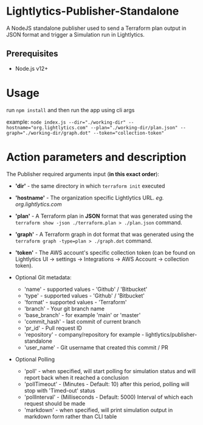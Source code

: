 # Lightlytics-Publisher-Standalone

A NodeJS standalone publisher used to send a Terraform plan output in JSON format and trigger a Simulation run in
Lightlytics.

## Prerequisites

- Node.js v12+

# Usage

run `npm install` and then run the app using cli args

example: `node index.js --dir="./working-dir" --hostname="org.lightlytics.com" --plan="./working-dir/plan.json" --graph="./working-dir/graph.dot" --token="collection-token"`

# Action parameters and description

The Publisher required arguments input (**in this exact order**):

* **'dir'** - the same directory in which `terraform init` executed
* **'hostname'** - The organization specific Lightlytics URL. *eg. org.lightlytics.com*
* **'plan'** - A Terraform plan in **JSON** format that was generated using
  the `terraform show -json ./terraform.plan > ./plan.json` command.
* **'graph'** - A Terraform graph in dot format that was generated using the `terraform graph -type=plan > ./graph.dot`
  command.
* **'token'** - The AWS account's specific collection token (can be found on Lightlytics UI -> settings -> Integrations
  -> AWS Account -> collection token).


* Optional Git metadata:
    * 'name' - supported values - 'Github' / 'Bitbucket'
    * 'type' - supported values - 'Github' / 'Bitbucket'
    * 'format' - supported values - 'Terraform'
    * 'branch' - Your git branch name
    * 'base_branch' - for example 'main' or 'master'
    * 'commit_hash' - last commit of current branch
    * 'pr_id' - Pull request ID
    * 'repository' - company/repository for example - lightlytics/publisher-standalone
    * 'user_name' - Git username that created this commit / PR
* Optional Polling
    * 'poll' - when specified, will start polling for simulation status and will report back when it reached a
      conclusion
    * 'pollTimeout' - (Minutes - Default: 10) after this period, polling will stop with 'Timed-out' status
    * 'pollInterval' - (Milliseconds - Default: 5000) Interval of which each request should be made
    * 'markdown' - when specified, will print simulation output in markdown form rather than CLI table